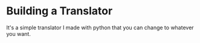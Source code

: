 # Building a Translator
 It's a simple translator I made with python that you can change to whatever you want.
